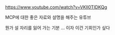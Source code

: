 https://www.youtube.com/watch?v=VKIl0TIDKQg

MCP에 대한 좋은 자료와 설명을 해주는 유튜브

뭔가 설 자리를 잃어 가는 기분 ... 이자 이건 기회인가 싶다 
